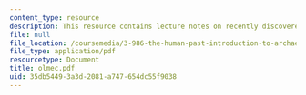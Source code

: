 ```yaml
---
content_type: resource
description: This resource contains lecture notes on recently discovered Olmec writing.
file: null
file_location: /coursemedia/3-986-the-human-past-introduction-to-archaeology-fall-2006/35db54493a3d2081a747654dc55f9038_olmec.pdf
file_type: application/pdf
resourcetype: Document
title: olmec.pdf
uid: 35db5449-3a3d-2081-a747-654dc55f9038
---
```

